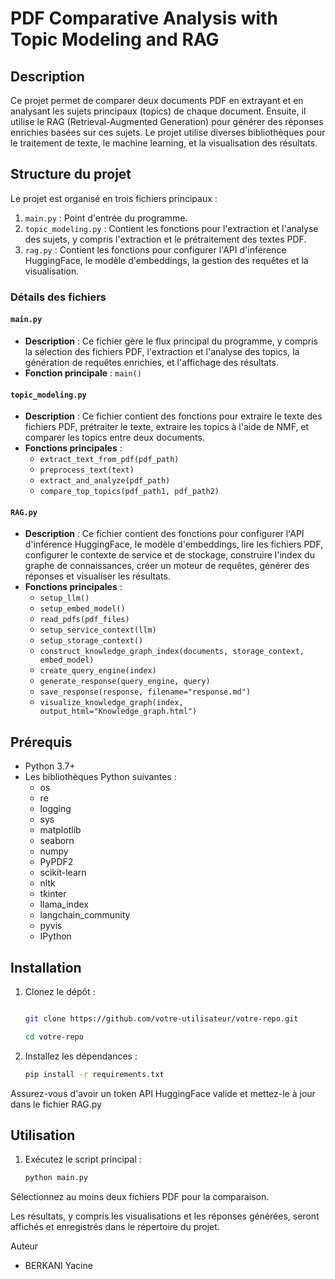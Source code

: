 # PDF Comparative Analysis with Topic Modeling and RAG

## Description

Ce projet permet de comparer deux documents PDF en extrayant et en analysant les sujets principaux (topics) de chaque document. Ensuite, il utilise le RAG (Retrieval-Augmented Generation) pour générer des réponses enrichies basées sur ces sujets. Le projet utilise diverses bibliothèques pour le traitement de texte, le machine learning, et la visualisation des résultats.

## Structure du projet

Le projet est organisé en trois fichiers principaux :

1. `main.py` : Point d'entrée du programme.
2. `topic_modeling.py` : Contient les fonctions pour l'extraction et l'analyse des sujets, y compris l'extraction et le prétraitement des textes PDF.
3. `rag.py` : Contient les fonctions pour configurer l'API d'inférence HuggingFace, le modèle d'embeddings, la gestion des requêtes et la visualisation.

### Détails des fichiers

#### `main.py`
- **Description** : Ce fichier gère le flux principal du programme, y compris la sélection des fichiers PDF, l'extraction et l'analyse des topics, la génération de requêtes enrichies, et l'affichage des résultats.
- **Fonction principale** : `main()`

#### `topic_modeling.py`
- **Description** : Ce fichier contient des fonctions pour extraire le texte des fichiers PDF, prétraiter le texte, extraire les topics à l'aide de NMF, et comparer les topics entre deux documents.
- **Fonctions principales** :
  - `extract_text_from_pdf(pdf_path)`
  - `preprocess_text(text)`
  - `extract_and_analyze(pdf_path)`
  - `compare_top_topics(pdf_path1, pdf_path2)`

#### `RAG.py`
- **Description** : Ce fichier contient des fonctions pour configurer l'API d'inférence HuggingFace, le modèle d'embeddings, lire les fichiers PDF, configurer le contexte de service et de stockage, construire l'index du graphe de connaissances, créer un moteur de requêtes, générer des réponses et visualiser les résultats.
- **Fonctions principales** :
  - `setup_llm()`
  - `setup_embed_model()`
  - `read_pdfs(pdf_files)`
  - `setup_service_context(llm)`
  - `setup_storage_context()`
  - `construct_knowledge_graph_index(documents, storage_context, embed_model)`
  - `create_query_engine(index)`
  - `generate_response(query_engine, query)`
  - `save_response(response, filename="response.md")`
  - `visualize_knowledge_graph(index, output_html="Knowledge_graph.html")`

## Prérequis

- Python 3.7+
- Les bibliothèques Python suivantes :
  - os
  - re
  - logging
  - sys
  - matplotlib
  - seaborn
  - numpy
  - PyPDF2
  - scikit-learn
  - nltk
  - tkinter
  - llama_index
  - langchain_community
  - pyvis
  - IPython

## Installation

1. Clonez le dépôt :
   ```bash

   git clone https://github.com/votre-utilisateur/votre-repo.git

   cd votre-repo

3. Installez les dépendances :

    ```bash
    pip install -r requirements.txt

Assurez-vous d'avoir un token API HuggingFace valide et mettez-le à jour dans le fichier RAG.py

## Utilisation
1. Exécutez le script principal :

    ```bash
    python main.py
Sélectionnez au moins deux fichiers PDF pour la comparaison.

Les résultats, y compris les visualisations et les réponses générées, seront affichés et enregistrés dans le répertoire du projet.

Auteur

 - BERKANI Yacine


